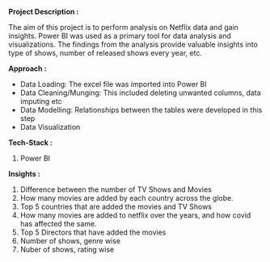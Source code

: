 **Project Description :**

The aim of this project is to perform analysis on Netflix data and gain insights. Power BI was used as a primary tool for data analysis and visualizations. The findings from the analysis provide valuable insights into type of shows, number of released shows every year, etc.

**Approach :**

- Data Loading: The excel file was imported into Power BI 
- Data Cleaning/Munging: This included deleting unwanted columns, data imputing etc
- Data Modelling: Relationships between the tables were developed in this step
- Data Visualization

**Tech-Stack :**

1. Power BI

**Insights :**

1. Difference between the number of TV Shows and Movies
2. How many movies are added by each country across the globe.
3. Top 5 countries that are added the movies and TV Shows
4. How many movies are added to netflix over the years, and how covid has affected the same.
5. Top 5 Directors that have added the movies
6. Number of shows, genre wise
7. Nuber of shows, rating wise

